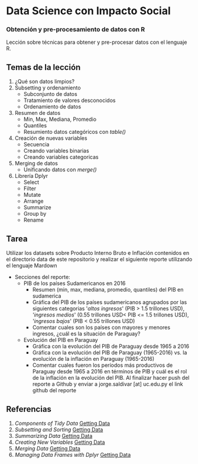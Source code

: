 # Data Science con Impacto Social

### Obtención y pre-procesamiento de datos con R

Lección sobre técnicas para obtener y pre-procesar datos con el lenguaje R.

## Temas de la lección

1. ¿Qué son datos limpios?
2. Subsetting y ordenamiento
	+ Subconjunto de datos
	+ Tratamiento de valores desconocidos
	+ Ordenamiento de datos
3. Resumen de datos
	+ Min, Max, Mediana, Promedio
	+ Quantiles
	+ Resumiento datos categóricos con _table()_
4. Creación de nuevas variables
	+ Secuencia
	+ Creando variables binarias
	+ Creando variables categoricas
5. Merging de datos
	+ Unificando datos con _merge()_
6. Librería Dplyr
	+ Select
	+ Filter
	+ Mutate
	+ Arrange
	+ Summarize
	+ Group by
	+ Rename

## Tarea

Utilizar los datasets sobre Producto Interno Bruto e Inflación contenidos en el directorio data de este repositorio y realizar el siguiente reporte utilizando el lenguaje Mardown
- Secciones del reporte:
	+ PIB de los países Sudamericanos en 2016
		+ Resumen (min, max, mediana, promedio, quantiles) del PIB en sudamerica
		+ Gráfica del PIB de los países sudamericanos agrupados por las siguientes categorias '_altos ingresos_' (PIB > 1.5 trillones USD), '_ingresos medios_' (0.55 trillones USD< PIB <= 1.5 trillones USD), '_ingresos bajos_' (PIB < 0.55 trillones USD)
		+ Comentar cuales son los países con mayores y menores ingresos, ¿cuál es la situación de Paraguay?
	+ Evolución del PIB en Paraguay
		+ Gráfica con la evolución del PIB de Paraguay desde 1965 a 2016
		+ Gráfica con la evolución del PIB de Paraguay (1965-2016) vs. la evolución de la inflación en Paraguay (1965-2016)
		+ Comentar cuales fueron los períodos más productivos de Paraguay desde 1965 a 2016 en términos de PIB y cuál es el rol de la inflación en la evolución del PIB.
Al finalizar hacer push del reporte a Github y enviar a jorge.saldivar [at] uc.edu.py el link github del reporte


## Referencias

1. _Components of Tidy Data_ [Getting Data](https://github.com/DataScienceSpecialization/courses/blob/master/03_GettingData/01_03_componentsOfTidyData/index.Rmd)
2. _Subsetting and Sorting_ [Getting Data](https://github.com/DataScienceSpecialization/courses/blob/master/03_GettingData/03_01_subsettingAndSorting/index.Rmd)
3. _Summarizing Data_ [Getting Data](https://github.com/DataScienceSpecialization/courses/blob/master/03_GettingData/03_02_summarizingData/index.Rmd)
4. _Creating New Variables_ [Getting Data](https://github.com/DataScienceSpecialization/courses/blob/master/03_GettingData/03_03_creatingNewVariables/index.Rmd)
5. _Merging Data_ [Getting Data](https://github.com/DataScienceSpecialization/courses/blob/master/03_GettingData/03_05_mergingData/index.Rmd)
6. _Managing Data Frames with Dplyr_ [Getting Data](https://github.com/DataScienceSpecialization/courses/blob/master/03_GettingData/dplyr/dplyr.pdf)